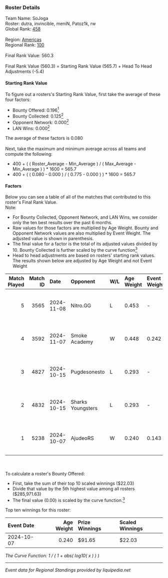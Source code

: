 ### Roster Details<br />
Team Name: SoJoga<br />
Roster: dutra, invincible, meniN, Patoz1k, rw<br />
Global Rank: [458](../../standings_global_2025_02_28.md)<br />
<br />
Region: [Americas]( ../../standings_americas_2025_02_28.md)<br />
Regional Rank: [100]( ../../standings_americas_2025_02_28.md)<br />
<br />
Final Rank Value:  560.3<br />
<br />
Final Rank Value (560.3) = Starting Rank Value (565.7) + Head To Head Adjustments (-5.4)<br />

#### Starting Rank Value<br />
To figure out a rosters's Starting Rank Value, first take the average of these four factors:<br />
- Bounty Offered: 0.196[<sup>1</sup>](#table2)
- Bounty Collected: 0.125[<sup>2</sup>](#table1)
- Opponent Network: 0.000[<sup>2</sup>](#table1)
- LAN Wins: 0.000[<sup>2</sup>](#table1)

The average of these factors is 0.080<br />
<br />
Next, take the maximum and minimum average across all teams and compute the following:<br />
- 400 + ( ( Roster_Average - Min_Average ) / ( Max_Average - Min_Average ) ) * 1600 = 565.7
- 400 + ( ( 0.080 - 0.000 ) / ( 0.775 - 0.000 ) ) * 1600 = 565.7


#### Factors<br />
Below you can see a table of all of the matches that contributed to this roster's Final Rank Value.<br />
Note:<br />

- For Bounty Collected, Opponent Network, and LAN Wins, we consider only the ten best results over the past 6 months.
- Raw values for those factors are multiplied by Age Weight. Bounty and Opponent Network values are also multiplied by Event Weight. The adjusted value is shown in parenthesis.
- The final value for a factor is the total of its adjusted values divided by 10. Bounty Collected is further scaled by the curve function[<sup>3</sup>](#curveFunction)
- Head to head adjustments are based on rosters' starting rank values. The results shown below are adjusted by Age Weight and not Event Weight
<span id="table1"></span><br />


| Match Played | Match ID | Date       | Opponent          | W/L | Age Weight | Event Weight | Bounty Collected | Opponent Network | LAN Wins  | H2H Adj. | Roster                                  |
| -: | -: | :- | :- | :- | :- | :- | :- | :- | :- | -: | :- |
|            5 |     3565 | 2024-11-08 | Nitro.GG          | L   | 0.453      | -            | -                | -                | -         |    -4.45 | dutra, invincible, meniN, Patoz1k, rw   |
|            4 |     3592 | 2024-11-07 | Smoke Academy     | W   | 0.448      | 0.242        | 0.000 (0.000)    | 0.000 (0.000)    | 0 (0.000) |     4.00 | dutra, invincible, meniN, Patoz1k, rw   |
|            3 |     4827 | 2024-10-15 | Pugdesonesto      | L   | 0.293      | -            | -                | -                | -         |    -3.62 | dudinho, invincible, meniN, Patoz1k, rw |
|            2 |     4832 | 2024-10-15 | Sharks Youngsters | L   | 0.293      | -            | -                | -                | -         |    -4.39 | dudinho, invincible, meniN, Patoz1k, rw |
|            1 |     5238 | 2024-10-07 | AjudeoRS          | W   | 0.240      | 0.143        | 0.000 (0.000)    | 0.000 (0.000)    | 0 (0.000) |     3.02 | dudinho, invincible, meniN, Patoz1k, rw |

<br />
<span id="table2"></span><br />
To calculate a roster's Bounty Offered:<br />

- First, take the sum of their top 10 scaled winnings ($22.03)
- Divide that value by the 5th highest value among all rosters ($285,971.63)
- The final value (0.00) is scaled by the curve function.[<sup>3</sup>](#curveFunction)

Top ten winnings for this roster:<br />

| Event Date | Age Weight | Prize Winnings | Scaled Winnings |
| :- | -: | :- | :- |
| 2024-10-07 |      0.240 | $91.65         | $22.03          |


<span id="curveFunction"></span>_The Curve Function: 1 / ( 1 + abs( log10( x ) ) )_<br />

---
_Event data for Regional Standings provided by liquipedia.net_<br />
